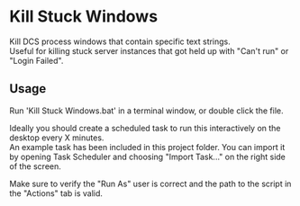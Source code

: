 # Kill Stuck Windows

Kill DCS process windows that contain specific text strings.  
Useful for killing stuck server instances that got held up with "Can't run" or "Login Failed".

## Usage

Run 'Kill Stuck Windows.bat' in a terminal window, or double click the file.

Ideally you should create a scheduled task to run this interactively on the desktop every X minutes.  
An example task has been included in this project folder. You can import it by opening Task Scheduler and choosing "Import Task..." on the right side of the screen.

Make sure to verify the "Run As" user is correct and the path to the script in the "Actions" tab is valid.